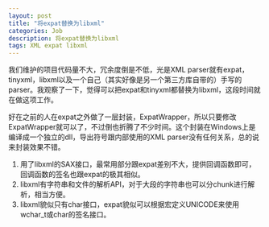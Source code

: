 ```yaml
---
layout: post
title: "将expat替换为libxml"
categories: Job
description: 将expat替换为libxml
tags: XML expat libxml
---
```


我们维护的项目代码量不大，冗余度倒是不低，光是XML parser就有expat，tinyxml，libxml以及一个自己（其实好像是另一个第三方库自带的）手写的parser。我观察了一下，觉得可以把expat和tinyxml都替换为libxml，这段时间就在做这项工作。

好在之前的人在expat之外做了一层封装，ExpatWrapper，所以只要修改ExpatWrapper就可以了，不过倒也折腾了不少时间。这个封装在Windows上是编译成一个独立的dll，导出符号跟内部使用的XML parser没有任何关系，总的说来封装效果不错。

1. 用了libxml的SAX接口，最常用部分跟expat差别不大，提供回调函数即可，回调函数的签名也跟expat的极其相似。
2. libxml有字符串和文件的解析API，对于大段的字符串也可以分chunk进行解析，相当方便。
3. libxml貌似只有char接口，expat貌似可以根据宏定义UNICODE来使用wchar_t或char的签名接口。
